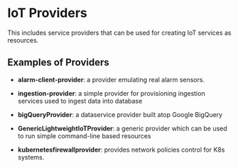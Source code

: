 # IoT Providers

This includes service providers that can be used for creating IoT services as resources.

## Examples of Providers

- **alarm-client-provider**: a provider emulating real alarm sensors.
- **ingestion-provider**: a simple provider for provisioning ingestion services used to ingest data into database
- **bigQueryProvider**: a dataservice provider built atop Google BigQuery

- **GenericLightweightIoTProvider**: a generic provider which can be used to run simple command-line based resources

- **kubernetesfirewallprovider**: provides network policies control for K8s systems.
